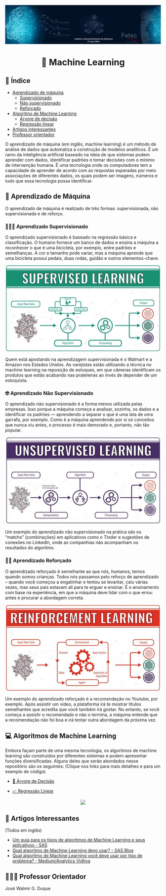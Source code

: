 <img src="https://github.com/JenniferDominique/machine-learning/blob/main/img/Banner.gif" size="2px">

# <p align="center">🤖 Machine Learning</p>

## 📝 Índice
* [Aprendizado de máquina](#aprendMaquina)
  *  [Supervizionado](#supervisionado)
  *  [Não supervisionado](#naoSupervisionado)
  *  [Reforçado](#reforcado)
* [Algoritmo de Machine Learning](#algoritmo)
  *  [Árvore de decisão](#arvore)
  *  [Regressão linear](#regressao)
* [Artigos interessantes](#artigos)
* [Professor orientador](#prof)

O aprendizado de máquina (em inglês, machine learning) é um método de análise de dados que automatiza a construção de modelos analíticos. É um ramo da inteligência artificial baseado na ideia de que sistemas podem aprender com dados, identificar padrões e tomar decisões com o mínimo de intervenção humana.
É  uma tecnologia onde os computadores tem a capacidade de aprender de acordo com as respostas esperadas por meio associações de diferentes dados, os quais podem ser imagens, números e tudo que essa tecnologia possa identificar.

<div id='aprendMaquina'/>

## 📖 Aprendizado de Máquina

O aprendizado de máquina é realizado de três formas: supervisionada, não supervisionada e de reforço.

<div id='supervisionado'/>

### 👨🏻‍🏫 Aprendizado Supervisionado
O aprendizado supervisionado é baseado na regressão básica e classificação. O humano fornece um banco de dados e ensina a máquina a reconhecer o que é uma bicicleta, por exemplo, entre padrões e semelhanças. A cor e tamanho pode variar, mas a máquina aprende que uma bicicleta possui pedais, duas rodas, guidão e outros elementos-chave.

<p align='center'>
  <img width=500 src='https://github.com/JenniferDominique/machine-learning/blob/main/img/supervised_learning.png'>
</p>

Quem está apostando na aprendizagem supervisionada é o Walmart e a Amazon nos Estados Unidos. As varejistas estão utilizando a técnica no machine learning na reposição de estoques, em que câmeras identificam os produtos que estão acabando nas prateleiras ao invés de depender de um estoquista.

<div id='naoSupervisionado'/>

### 🤓 Aprendizado Não Supervisionado
O aprendizado não supervisionado é a forma menos utilizada pelas empresas. Isso porque a máquina começa a analisar, sozinha, os dados e a identificar os padrões — aprendendo a separar o que é uma lata de uma garrafa, por exemplo. Como é a máquina aprendendo por si só conceitos que nunca viu antes, o processo é mais demorado e, portanto, não tão popular.

<p align='center'>
  <img width=500 src='https://github.com/JenniferDominique/machine-learning/blob/main/img/unsupervised_learning.png'>
</p>

Um exemplo do aprendizado não supervisionado na prática são os “matchs” (combinações) em aplicativos como o Tinder e sugestões de conexões no LinkedIn, onde as companhias não acompanham os resultados do algoritmo.

<div id='reforcado'/>

### 👶🏻 Aprendizado Reforçado
O aprendizado reforçado é semelhante ao que nós, humanos, temos quando somos crianças. Todos nós passamos pelo reforço de aprendizado – quando você começou a engatinhar e tentou se levantar, caiu várias vezes, mas seus pais estavam ali para te erguer e ensinar. É o ensinamento com base na experiência, em que a máquina deve lidar com o que errou antes e procurar a abordagem correta.

<p align='center'>
  <img width=500 src='https://github.com/JenniferDominique/machine-learning/blob/main/img/reinforcement_learning.png'>
</p>

Um exemplo do aprendizado reforçado é a recomendação no Youtube, por exemplo. Após assistir um vídeo, a plataforma irá te mostrar títulos semelhantes que acredita que você também irá gostar. No entanto, se você começa a assistir o recomendado e não o termina, a máquina entende que a recomendação não foi boa e irá tentar outra abordagem da próxima vez.

<div id='algoritmo'/>

## 💻 Algoritmos de Machine Learning
Embora façam parte de uma mesma tecnologia, os algoritmos de machine learning são construídos por diferentes sistemas e podem apresentar funções diversificadas. Alguns deles que serão abordados nesse repositório são os seguintes: (Clique nos links para mais detalhes e para um exemplo de código)

<div id='arvore'/>

* [🌳 Árvore de Decisão](https://github.com/JenniferDominique/machine-learning/tree/main/decision%20tree)

<div id='regressao'/>

* [📈 Regressão Linear](https://github.com/JenniferDominique/machine-learning/tree/main/linear%20regression)


<p align='center'>
 <img src='https://github.com/JenniferDominique/machine-learning/blob/main/img/robo.gif' width=400>
</p>


<div id='artigos'/>

## 📰 Artigos Interessantes
(Todos em inglês)
* [Um guia para os tipos de algoritmos de Machine Learning e seus aplicativos - SAS](https://www.sas.com/en_ie/insights/articles/analytics/machine-learning-algorithms.html)
* [Qual algoritmo de Machine Learning devo usar? - SAS Blog](https://blogs.sas.com/content/subconsciousmusings/2020/12/09/machine-learning-algorithm-use/)
* [Qual algoritmo de Machine Learning você deve usar por tipo de problema? - Medium/Analytics Vidhya](https://medium.com/analytics-vidhya/which-machine-learning-algorithm-should-you-use-by-problem-type-a53967326566)


<div id='prof'/>

## 👨🏻‍🏫 Professor Orientador
José Walmir G. Duque
